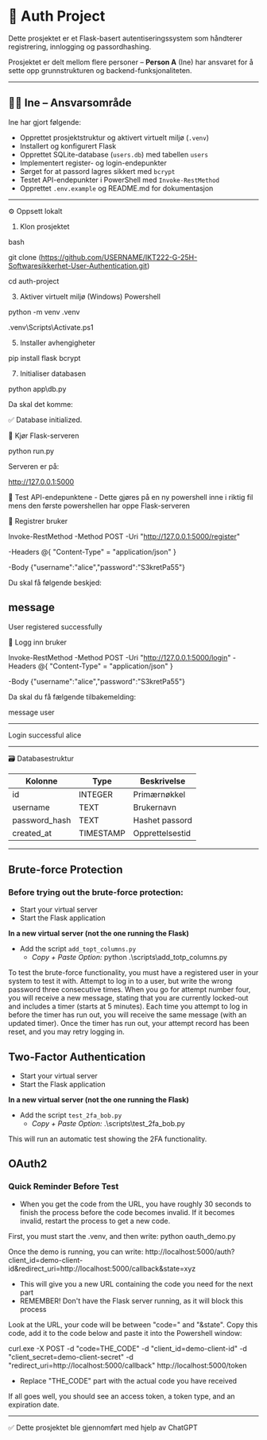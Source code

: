 # 🔐 Auth Project

Dette prosjektet er et Flask-basert autentiseringssystem som håndterer registrering, innlogging og passordhashing.

Prosjektet er delt mellom flere personer – **Person A** (Ine) har ansvaret for å sette opp grunnstrukturen og backend-funksjonaliteten.

---

## 👩‍💻 Ine – Ansvarsområde

Ine har gjort følgende:

- Opprettet prosjektstruktur og aktivert virtuelt miljø (`.venv`)
- Installert og konfigurert Flask
- Opprettet SQLite-database (`users.db`) med tabellen `users`
- Implementert register- og login-endepunkter
- Sørget for at passord lagres sikkert med `bcrypt`
- Testet API-endepunkter i PowerShell med `Invoke-RestMethod`
- Opprettet `.env.example` og README.md for dokumentasjon

---

⚙️ Oppsett lokalt
1. Klon prosjektet
   
bash

git clone (https://github.com/USERNAME/IKT222-G-25H-Softwaresikkerhet-User-Authentication.git)

cd auth-project

3. Aktiver virtuelt miljø (Windows) Powershell
   
python -m venv .venv

.venv\Scripts\Activate.ps1

5. Installer avhengigheter
   
pip install flask bcrypt

7. Initialiser databasen
   
python app\db.py

Da skal det komme:

✅ Database initialized.

🚀 Kjør Flask-serveren

python run.py

Serveren er på:

http://127.0.0.1:5000

🧩 Test API-endepunktene - Dette gjøres på en ny powershell inne i riktig fil mens den første powershellen har oppe Flask-serveren

🔸 Registrer bruker

Invoke-RestMethod -Method POST -Uri "http://127.0.0.1:5000/register" 

  -Headers @{ "Content-Type" = "application/json" } 
  
  -Body {"username":"alice","password":"S3kretPa55"}

Du skal få følgende beskjed:

message
-------
User registered successfully

🔸 Logg inn bruker


Invoke-RestMethod -Method POST -Uri "http://127.0.0.1:5000/login" 
  -Headers @{ "Content-Type" = "application/json" } 
  
  -Body {"username":"alice","password":"S3kretPa55"}

Da skal du få fælgende tilbakemelding:

message          user
-------          ----
Login successful alice

---

🗃️ Databasestruktur

| Kolonne       | Type      | Beskrivelse     |
| ------------- | --------- | --------------- |
| id            | INTEGER   | Primærnøkkel    |
| username      | TEXT      | Brukernavn      |
| password_hash | TEXT      | Hashet passord  |
| created_at    | TIMESTAMP | Opprettelsestid |


---


## Brute-force Protection

### Before trying out the brute-force protection: 
- Start your virtual server
- Start the Flask application

**In a new virtual server (not the one running the Flask)**
- Add the script `add_topt_columns.py`
   - _Copy + Paste Option:_ python .\scripts\add_totp_columns.py

To test the brute-force functionality, you must have a registered user in your system to test it with. Attempt to log in to a user, but write the wrong password three consecutive times. When you go for attempt number four, you will receive a new message, stating that you are currently locked-out and includes a timer (starts at 5 minutes). Each time you attempt to log in before the timer has run out, you will receive the same message (with an updated timer). Once the timer has run out, your attempt record has been reset, and you may retry logging in.

## Two-Factor Authentication
- Start your virtual server
- Start the Flask application

**In a new virtual server (not the one running the Flask)**
- Add the script `test_2fa_bob.py`
  - _Copy + Paste Option:_ .\scripts\test_2fa_bob.py

This will run an automatic test showing the 2FA functionality.

## OAuth2

### Quick Reminder Before Test
- When you get the code from the URL, you have roughly 30 seconds to finish the process before the code becomes invalid. If it becomes invalid, restart the process to get a new code.

First, you must start the .venv, and then write: python oauth_demo.py

Once the demo is running, you can write: http://localhost:5000/auth?client_id=demo-client-id&redirect_uri=http://localhost:5000/callback&state=xyz
- This will give you a new URL containing the code you need for the next part
- REMEMBER! Don't have the Flask server running, as it will block this process

Look at the URL, your code will be between "code=" and "&state". Copy this code, add it to the code below and paste it into the Powershell window:

curl.exe -X POST -d "code=THE_CODE" -d "client_id=demo-client-id" -d "client_secret=demo-client-secret" -d "redirect_uri=http://localhost:5000/callback" http://localhost:5000/token

- Replace "THE_CODE" part with the actual code you have received

If all goes well, you should see an access token, a token type, and an expiration date.

---

✅ Dette prosjektet ble gjennomført med hjelp av ChatGPT














